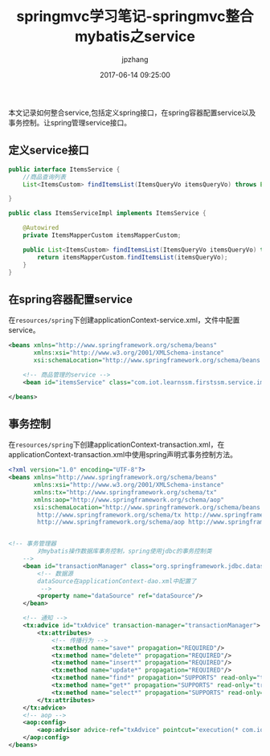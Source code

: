 ﻿---
title: springmvc学习笔记-springmvc整合mybatis之service
date: 2017-06-14 09:25:00
author: jpzhang
img: /resource/article/images/springMVC/springMVC_7.jpg
top: false
mathjax: false
categories: 开源框架
tags:
  - SpringMVC
  - Spring
---


本文记录如何整合service,包括定义spring接口，在spring容器配置service以及事务控制。让spring管理service接口。


## 定义service接口

```java
public interface ItemsService {
    //商品查询列表
    List<ItemsCustom> findItemsList(ItemsQueryVo itemsQueryVo) throws Exception;

}
```

```java
public class ItemsServiceImpl implements ItemsService {

    @Autowired
    private ItemsMapperCustom itemsMapperCustom;

    public List<ItemsCustom> findItemsList(ItemsQueryVo itemsQueryVo) throws Exception {
        return itemsMapperCustom.findItemsList(itemsQueryVo);
    }
}
```

## 在spring容器配置service


在`resources/spring`下创建applicationContext-service.xml，文件中配置service。

```xml
<beans xmlns="http://www.springframework.org/schema/beans"
       xmlns:xsi="http://www.w3.org/2001/XMLSchema-instance"
       xsi:schemaLocation="http://www.springframework.org/schema/beans http://www.springframework.org/schema/beans/spring-beans-4.0.xsd">

    <!-- 商品管理的service -->
    <bean id="itemsService" class="com.iot.learnssm.firstssm.service.impl.ItemsServiceImpl"/>

</beans>
```

## 事务控制

在`resources/spring`下创建applicationContext-transaction.xml，在applicationContext-transaction.xml中使用spring声明式事务控制方法。

```xml
<?xml version="1.0" encoding="UTF-8"?>
<beans xmlns="http://www.springframework.org/schema/beans"
       xmlns:xsi="http://www.w3.org/2001/XMLSchema-instance"
       xmlns:tx="http://www.springframework.org/schema/tx"
       xmlns:aop="http://www.springframework.org/schema/aop"
       xsi:schemaLocation="http://www.springframework.org/schema/beans http://www.springframework.org/schema/beans/spring-beans.xsd
        http://www.springframework.org/schema/tx http://www.springframework.org/schema/tx/spring-tx-4.0.xsd
        http://www.springframework.org/schema/aop http://www.springframework.org/schema/aop/spring-aop.xsd">


<!-- 事务管理器
        对mybatis操作数据库事务控制，spring使用jdbc的事务控制类
    -->
    <bean id="transactionManager" class="org.springframework.jdbc.datasource.DataSourceTransactionManager">
        <!-- 数据源
        dataSource在applicationContext-dao.xml中配置了
         -->
        <property name="dataSource" ref="dataSource"/>
    </bean>

    <!-- 通知 -->
    <tx:advice id="txAdvice" transaction-manager="transactionManager">
        <tx:attributes>
            <!-- 传播行为 -->
            <tx:method name="save*" propagation="REQUIRED"/>
            <tx:method name="delete*" propagation="REQUIRED"/>
            <tx:method name="insert*" propagation="REQUIRED"/>
            <tx:method name="update*" propagation="REQUIRED"/>
            <tx:method name="find*" propagation="SUPPORTS" read-only="true"/>
            <tx:method name="get*" propagation="SUPPORTS" read-only="true"/>
            <tx:method name="select*" propagation="SUPPORTS" read-only="true"/>
        </tx:attributes>
    </tx:advice>
    <!-- aop -->
    <aop:config>
        <aop:advisor advice-ref="txAdvice" pointcut="execution(* com.iot.learnssm.firstssm.service.impl.*.*(..))"/>
    </aop:config>
</beans>
```


